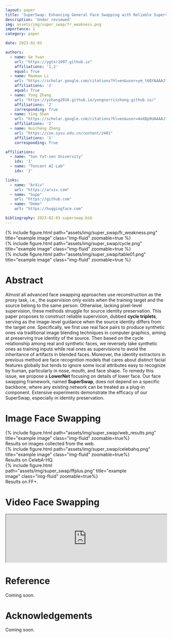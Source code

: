 ```yaml
---
layout: paper
title: 'SuperSwap: Enhancing General Face Swapping with Reliable Supervision'
description: 'Under reviewed'
img: assets/img/super_swap/fr_weakness.png
importance: 1
category: paper

date: 2023-02-03

authors:
  - name: Ge Yuan
    url: "https://ygtxr1997.github.io"
    affiliations: '1,2'
    equal: True
  - name: Maomao Li
    url: "https://scholar.google.com/citations?hl=en&user=ym_t6QYAAAAJ"
    affiliations: '2'
    equal: True
  - name: Yong Zhang
    url: "https://yzhang2016.github.io/yongnorriszhang.github.io/"
    affiliations: '2'
    corresponding: True
  - name: Ying Shan
    url: "https://scholar.google.com/citations?hl=en&user=4oXBp9UAAAAJ"
    affiliations: '2'
  - name: Huicheng Zheng
    url: "https://cse.sysu.edu.cn/content/2481"
    affiliations: '1'
    corresponding: True

affiliations:
  - name: "Sun Yat-sen University"
    idx: '1'
  - name: "Tencent AI Lab"
    idx: '2'

links:
  - name: "ArXiv"
    url: "https://arxiv.com"
  - name: "Supp"
    url: "https://github.com"
  - name: "Demo"
    url: "https://huggingface.com"

bibliography: 2023-02-03-superswap.bib
---
```


<div class="row">
  <div class="col-sm mt-3 mt-md-0">
    {% include figure.html path="assets/img/super_swap/fr_weakness.png" title="example image" class="img-fluid" zoomable=true %}
  </div>
  <div class="col">
    <div class="col-sm mt-3 mt-md-0 centered">
      {% include figure.html path="assets/img/super_swap/cycle.png" title="example image" class="img-fluid" zoomable=true %}
    </div>
    <div class="col-sm mt-3 mt-md-0 centered">
      {% include figure.html path="assets/img/super_swap/table01.png" title="example image" class="img-fluid" zoomable=true %}
    </div>
  </div>
</div>

<h1>Abstract</h1>

Almost all advanced face swapping approaches use reconstruction as the proxy task, i.e., the supervision only exists when the training target and the source belong to the same person. Otherwise, lacking pixel-level supervision, these methods struggle for source identity preservation. This paper proposes to construct reliable supervision, dubbed **cycle triplets**, serving as the image-level guidance when the source identity differs from the target one. Specifically, we first use real face pairs to produce synthetic ones via traditional image blending techniques in computer graphics, aiming at preserving true identity of the source. Then based on the cycle relationship among real and synthetic faces, we reversely take synthetic ones as training inputs while real ones as supervisions to avoid the inheritance of artifacts in blended faces. Moreover, the identity extractors in previous method are face recognition models that cares about distinct facial features globally but tends to ignore some local attributes easy to recognize by human, particularly in nose, mouth, and face shape. To remedy this issue, we propose a **LowerNet** focusing on details of lower face. Our face swapping framework, named **SuperSwap**, does not depend on a specific backbone, where any existing network can be treated as a plug-in component. Extensive experiments demonstrate the efficacy of our SuperSwap, especially in identity preservation.

<h1>Image Face Swapping</h1>

<div class="col-sm mt-3 mt-md-0 centered">
    {% include figure.html path="assets/img/super_swap/web_results.png" title="example image" class="img-fluid" zoomable=true%}
</div>
<div class="caption">
    Results on images collected from the web.
</div>

<div class="col-sm mt-3 mt-md-0 centered">
    {% include figure.html path="assets/img/super_swap/celebahq.png" title="example image" class="img-fluid" zoomable=true%}
</div>
<div class="caption">
    Results on CelebA-HQ.
</div>

<div class="col-sm mt-3 mt-md-0 centered" style="max-width:80%">
    {% include figure.html path="assets/img/super_swap/ffplus.png" title="example image" class="img-fluid" zoomable=true%}
</div>
<div class="caption">
    Results on FF+.
</div>

<h1>Video Face Swapping</h1>

<div class="centered container">
  <iframe class="video" width="100%" src="https://www.youtube.com/embed/uqe4pD-XpGE"></iframe> 
</div>

<h1>Reference</h1>

Coming soon.

<h1>Acknowledgements</h1>

Coming soon.
